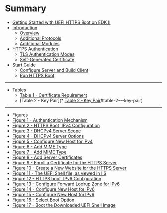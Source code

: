 # Summary

* [Getting Started with UEFI HTTPS Boot on EDK II](README.md)
* [Introduction](introduction/README.md)
  * [Overview](introduction/overview.md)
  * [Additional Protocols](introduction/additional_protocols.md)
  * [Additional Modules](introduction/additional_modules.md)
* [HTTPS Authentication](https_authentication/README.md)
  * [TLS Authentication Modes](https_authentication/tls_authentication_modes.md)
  * [Self-Generated Certificate](https_authentication/self-generated_certificate.md)
* [Start Guide](start_guide/README.md)
  * [Configure Server and Build Client](start_guide/configure_server_and_build_client.md)
  * [Run HTTPS Boot](start_guide/run_https_boot.md)

---

* Tables
  * [Table 1 - Certificate Requirement](https_authentication/tls_authentication_modes.md#table-1---certificate-requirement)
  * [Table 2 - Key Pair](* [Table 2 - Key Pair](https_authentication/self-generated_certificate.md#table-2---key-pair)#table-2---key-pair)

---

* Figures
 * [Figure 1 - Authentication Mechanism](https_authentication/README.md#figure-1-authentication-mechanism)
 * [Figure 2 - HTTPS Boot, IPv4 Configuration](start_guide/configure_server_and_build_client.md#figure-2-https-boot,-ipv4-configuration)
 * [Figure 3 - DHCPv4 Server Scope](start_guide/configure_server_and_build_client.md#figure-3---dhcpv4-server-scope)
 * [Figure 4 - DHCPv4 Server Options](start_guide/configure_server_and_build_client.md#figure-4---dhcpv4-server-options)
 * [Figure 5 - Configure New Host for IPv4](start_guide/configure_server_and_build_client.md#figure-5---configure-new-host-for-ipv4)
 * [Figure 6 - Add MIME Type](start_guide/configure_server_and_build_client.md#figure-6---add-mime-type)
 * [Figure 7 - Add MIME Type](start_guide/configure_server_and_build_client.md#figure-7---add-a-new-mime-type-to-iis)
 * [Figure 8 - Add Server Certificates](start_guide/configure_server_and_build_client.md#figure-8---add-server-certificates)
 * [Figure 9 - Enroll a Certificate for the HTTPS Server](start_guide/configure_server_and_build_client.md#figure-9---enroll-a-certificate-for-the-https-server)
 * [Figure 10 - Create a New Website for the HTTPS Server](start_guide/configure_server_and_build_client.md#figure-10---create-a-new-website-for-the-https-server)
 * [Figure 11 - The UEFI Shell file, as viewed in IIS](start_guide/configure_server_and_build_client.md#figure-11---the-uefi-shell-file-as-viewed-in-iis)
 * [Figure 12 - HTTPS boot, IPv6 Configuration](start_guide/configure_server_and_build_client.md#figure-12---https-boot-ipv6-configuration)
 * [Figure 13 - Configure Forward Lookup Zone for IPv6](start_guide/configure_server_and_build_client.md#figure-13---configure-forward-lookup-zone-for-ipv6)
 * [Figure 14 - Configure New Host for IPv6](start_guide/configure_server_and_build_client.md#figure-14---configure-new-host-for-ipv6)
 * [Figure 15 - Configure New Host for IPv6](start_guide/run_https_boot.md#figure-15---uefi-client-certificate-configuration)
 * [Figure 16 - Select Boot Option](start_guide/run_https_boot.md#figure-16---select-boot-option)
 * [Figure 17 - Boot the Downloaded UEFI Shell Image](start_guide/run_https_boot.md#figure-17---boot-the-downloaded-uefi-shell-image)